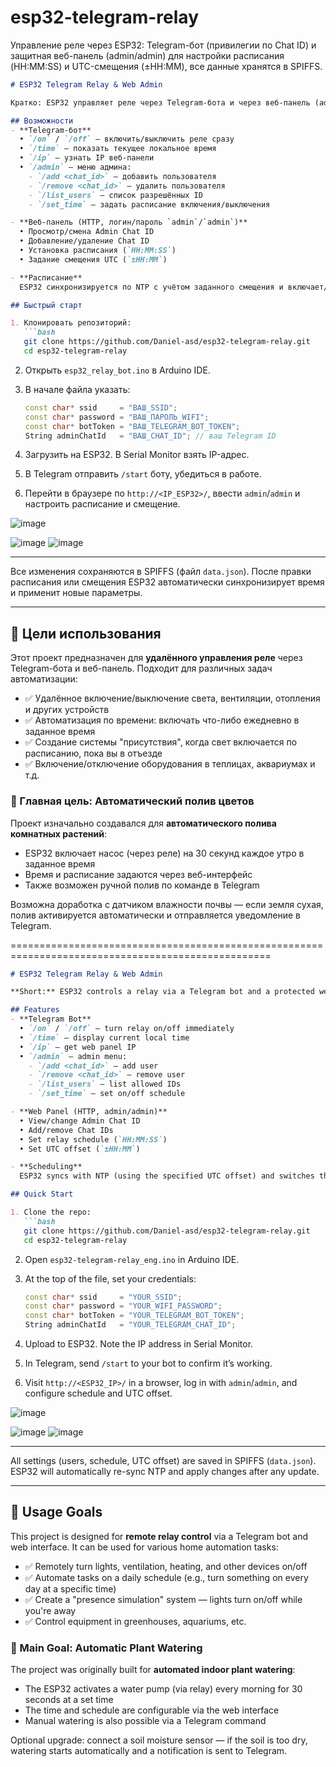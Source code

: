 # esp32-telegram-relay
Управление реле через ESP32: Telegram-бот (привилегии по Chat ID) и защитная веб-панель (admin/admin) для настройки расписания (HH:MM:SS) и UTC-смещения (±HH:MM), все данные хранятся в SPIFFS.
````markdown
# ESP32 Telegram Relay & Web Admin

Кратко: ESP32 управляет реле через Telegram-бота и через веб-панель (admin/admin). Поддерживается расписание (HH:MM:SS) и смещение от UTC (±HH:MM). Настройки сохраняются в SPIFFS.

## Возможности
- **Telegram-бот**  
  • `/on` / `/off` — включить/выключить реле сразу  
  • `/time` — показать текущее локальное время  
  • `/ip` — узнать IP веб-панели  
  • `/admin` — меню админа:
    - `/add <chat_id>` — добавить пользователя  
    - `/remove <chat_id>` — удалить пользователя  
    - `/list_users` — список разрешённых ID  
    - `/set_time` — задать расписание включения/выключения  

- **Веб-панель (HTTP, логин/пароль `admin`/`admin`)**  
  • Просмотр/смена Admin Chat ID  
  • Добавление/удаление Chat ID  
  • Установка расписания (`HH:MM:SS`)  
  • Задание смещения UTC (`±HH:MM`)  

- **Расписание**  
  ESP32 синхронизируется по NTP с учётом заданного смещения и включает/выключает реле точно в указанное время.

## Быстрый старт

1. Клонировать репозиторий:
   ```bash
   git clone https://github.com/Daniel-asd/esp32-telegram-relay.git
   cd esp32-telegram-relay
````

2. Открыть `esp32_relay_bot.ino` в Arduino IDE.
3. В начале файла указать:

   ```cpp
   const char* ssid     = "ВАШ_SSID";
   const char* password = "ВАШ_ПАРОЛЬ_WIFI";
   const char* botToken = "ВАШ_TELEGRAM_BOT_TOKEN";
   String adminChatId   = "ВАШ_CHAT_ID"; // ваш Telegram ID
   ```
4. Загрузить на ESP32. В Serial Monitor взять IP-адрес.
5. В Telegram отправить `/start` боту, убедиться в работе.
6. Перейти в браузере по `http://<IP_ESP32>/`, ввести `admin`/`admin` и настроить расписание и смещение.

![image](https://github.com/user-attachments/assets/9cdfc1df-4913-4fda-aa45-9744a246218e)

![image](https://github.com/user-attachments/assets/e01b0bbc-7787-4b89-be89-4a01642cde8d)
![image](https://github.com/user-attachments/assets/f3c07043-8146-415d-b873-72a4ee76f2b8)

---

Все изменения сохраняются в SPIFFS (файл `data.json`). После правки расписания или смещения ESP32 автоматически синхронизирует время и применит новые параметры.

---

## 🎯 Цели использования

Этот проект предназначен для **удалённого управления реле** через Telegram-бота и веб-панель. Подходит для различных задач автоматизации:

- ✅ Удалённое включение/выключение света, вентиляции, отопления и других устройств
- ✅ Автоматизация по времени: включать что-либо ежедневно в заданное время
- ✅ Создание системы "присутствия", когда свет включается по расписанию, пока вы в отъезде
- ✅ Включение/отключение оборудования в теплицах, аквариумах и т.д.

### 🌿 Главная цель: Автоматический полив цветов

Проект изначально создавался для **автоматического полива комнатных растений**:
- ESP32 включает насос (через реле) на 30 секунд каждое утро в заданное время
- Время и расписание задаются через веб-интерфейс
- Также возможен ручной полив по команде в Telegram

Возможна доработка с датчиком влажности почвы — если земля сухая, полив активируется автоматически и отправляется уведомление в Telegram.


===================================================================================================

````markdown
# ESP32 Telegram Relay & Web Admin

**Short:** ESP32 controls a relay via a Telegram bot and a protected web panel (admin/admin). Supports scheduling (HH:MM:SS) and UTC offset (±HH:MM). Settings are stored in SPIFFS.

## Features
- **Telegram Bot**  
  • `/on` / `/off` — turn relay on/off immediately  
  • `/time` — display current local time  
  • `/ip` — get web panel IP  
  • `/admin` — admin menu:  
    - `/add <chat_id>` — add user  
    - `/remove <chat_id>` — remove user  
    - `/list_users` — list allowed IDs  
    - `/set_time` — set on/off schedule  

- **Web Panel (HTTP, admin/admin)**  
  • View/change Admin Chat ID  
  • Add/remove Chat IDs  
  • Set relay schedule (`HH:MM:SS`)  
  • Set UTC offset (`±HH:MM`)  

- **Scheduling**  
  ESP32 syncs with NTP (using the specified UTC offset) and switches the relay at the exact times.

## Quick Start

1. Clone the repo:
   ```bash
   git clone https://github.com/Daniel-asd/esp32-telegram-relay.git
   cd esp32-telegram-relay
````

2. Open `esp32-telegram-relay_eng.ino` in Arduino IDE.
3. At the top of the file, set your credentials:

   ```cpp
   const char* ssid     = "YOUR_SSID";
   const char* password = "YOUR_WIFI_PASSWORD";
   const char* botToken = "YOUR_TELEGRAM_BOT_TOKEN";
   String adminChatId   = "YOUR_TELEGRAM_CHAT_ID";
   ```
4. Upload to ESP32. Note the IP address in Serial Monitor.
5. In Telegram, send `/start` to your bot to confirm it’s working.
6. Visit `http://<ESP32_IP>/` in a browser, log in with `admin`/`admin`, and configure schedule and UTC offset.

![image](https://github.com/user-attachments/assets/b8480b64-37f8-43d7-8266-f3364cb63e2f)

![image](https://github.com/user-attachments/assets/d2b97f75-16c2-484c-8a50-e810e334f333)
![image](https://github.com/user-attachments/assets/2d55ca4e-7d9a-449c-8c89-c745b5bb764a)



---

All settings (users, schedule, UTC offset) are saved in SPIFFS (`data.json`). ESP32 will automatically re-sync NTP and apply changes after any update.

---

## 🎯 Usage Goals

This project is designed for **remote relay control** via a Telegram bot and web interface. It can be used for various home automation tasks:

- ✅ Remotely turn lights, ventilation, heating, and other devices on/off  
- ✅ Automate tasks on a daily schedule (e.g., turn something on every day at a specific time)  
- ✅ Create a "presence simulation" system — lights turn on/off while you're away  
- ✅ Control equipment in greenhouses, aquariums, etc.

### 🌿 Main Goal: Automatic Plant Watering

The project was originally built for **automated indoor plant watering**:
- The ESP32 activates a water pump (via relay) every morning for 30 seconds at a set time  
- The time and schedule are configurable via the web interface  
- Manual watering is also possible via a Telegram command

Optional upgrade: connect a soil moisture sensor — if the soil is too dry, watering starts automatically and a notification is sent to Telegram.

